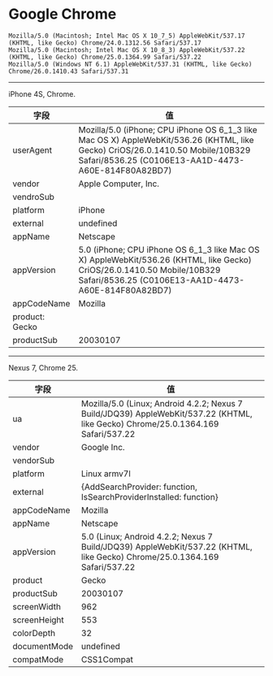 
# Google Chrome


```
Mozilla/5.0 (Macintosh; Intel Mac OS X 10_7_5) AppleWebKit/537.17 (KHTML, like Gecko) Chrome/24.0.1312.56 Safari/537.17
Mozilla/5.0 (Macintosh; Intel Mac OS X 10_8_3) AppleWebKit/537.22 (KHTML, like Gecko) Chrome/25.0.1364.99 Safari/537.22
Mozilla/5.0 (Windows NT 6.1) AppleWebKit/537.31 (KHTML, like Gecko) Chrome/26.0.1410.43 Safari/537.31
```

----

iPhone 4S, Chrome.

| 字段           | 值                                                                                                                                                                                    |
|----------------|---------------------------------------------------------------------------------------------------------------------------------------------------------------------------------------|
| userAgent      | Mozilla/5.0 (iPhone; CPU iPhone OS 6_1_3 like Mac OS X) AppleWebKit/536.26 (KHTML, like Gecko) CriOS/26.0.1410.50 Mobile/10B329 Safari/8536.25 (C0106E13-AA1D-4473-A60E-814F80A82BD7) |
| vendor         | Apple Computer, Inc.                                                                                                                                                                  |
| vendroSub      |                                                                                                                                                                                       |
| platform       | iPhone                                                                                                                                                                                |
| external       | undefined                                                                                                                                                                             |
| appName        | Netscape                                                                                                                                                                              |
| appVersion     | 5.0 (iPhone; CPU iPhone OS 6_1_3 like Mac OS X) AppleWebKit/536.26 (KHTML, like Gecko) CriOS/26.0.1410.50 Mobile/10B329 Safari/8536.25 (C0106E13-AA1D-4473-A60E-814F80A82BD7)         |
| appCodeName    | Mozilla                                                                                                                                                                               |
| product: Gecko |                                                                                                                                                                                       |
| productSub     | 20030107                                                                                                                                                                              |

----

Nexus 7, Chrome 25.

| 字段         | 值                                                                                                                                |
|--------------|-----------------------------------------------------------------------------------------------------------------------------------|
| ua           | Mozilla/5.0 (Linux; Android 4.2.2; Nexus 7 Build/JDQ39) AppleWebKit/537.22 (KHTML, like Gecko) Chrome/25.0.1364.169 Safari/537.22 |
| vendor       | Google Inc.                                                                                                                       |
| vendorSub    |                                                                                                                                   |
| platform     | Linux armv7l                                                                                                                      |
| external     | {AddSearchProvider: function, IsSearchProviderInstalled: function}                                                                |
| appCodeName  | Mozilla                                                                                                                           |
| appName      | Netscape                                                                                                                          |
| appVersion   | 5.0 (Linux; Android 4.2.2; Nexus 7 Build/JDQ39) AppleWebKit/537.22 (KHTML, like Gecko) Chrome/25.0.1364.169 Safari/537.22         |
| product      | Gecko                                                                                                                             |
| productSub   | 20030107                                                                                                                          |
| screenWidth  | 962                                                                                                                               |
| screenHeight | 553                                                                                                                               |
| colorDepth   | 32                                                                                                                                |
| documentMode | undefined                                                                                                                         |
| compatMode   | CSS1Compat                                                                                                                        |
